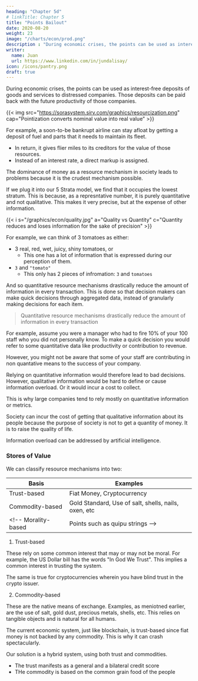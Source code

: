 ```yaml
---
heading: "Chapter 5d"
# linkTitle: Chapter 5
title: "Points Bailout"
date: 2020-08-20
weight: 23
image: "/charts/econ/prod.png"
description : "During economic crises, the points can be used as interest-free deposits of goods and services to distressed companies."
writer:
  name: Juan
  url: https://www.linkedin.com/in/jundalisay/
icon: /icons/pantry.png
draft: true
---
```




During economic crises, the points can be used as interest-free deposits of goods and services to distressed companies. Those deposits can be paid back with the future productivity of those companies. 

<!-- use of resource credits which are social contracts that give right to assets or resources (products and services) in lieu of money.  -->

{{< img src="https://sorasystem.sirv.com/graphics/resourcization.png" cap="Pointization converts nominal value into real value" >}}

For example, a soon-to-be bankrupt airline can stay afloat by getting a deposit of fuel and parts that it needs to maintain its fleet. 
- In return, it gives flier miles to its creditors for the value of those resources.
- Instead of an interest rate, a direct markup is assigned.  





The dominance of money as a resource mechanism in society leads to problems because it is the crudest mechanism possible. 


If we plug it into our 5 Strata model, we find that it occupies the lowest stratum. This is because, as a represntative number, it is purely quantitative and not qualitative. This makes it very precise, but at the expense of other information. 


{{< i s="/graphics/econ/quality.jpg" a="Quality vs Quantity" c="Quantity reduces and loses information for the sake of precision" >}}

For example, we can think of 3 tomatoes as either:
- 3 real, red, wet, juicy, shiny tomatoes, or
  - This one has a lot of information that is expressed during our perception of them.
- `3` and `"tomato"`  
  - This only has 2 pieces of infromation: `3` and `tomatoes`

<!-- we can think of 3 tomatoes as merely the number `3` and the word "tomato".  -->


And so quantitative resource mechanisms drastically reduce the amount of information in every transaction. This is done so that decision makers can make quick decisions through aggregated data, instead of granularly making decisions for each item. 

> Quantitative resource mechanisms drastically reduce the amount of information in every transaction

For example, assume you were a manager who had to fire 10% of your 100 staff who you did not personally know. To make a quick decision you would refer to some quantitative data like productivity or contribution to revenue. 

However, you might not be aware that some of your staff are contributing in non quantative means to the success of your company. 

Relying on quantitative information would therefore lead to bad decisions. However, qualitative information would be hard to define or cause information overload. Or it would incur a cost to collect. 

This is why large companies tend to rely mostly on quantitative information or metrics.

Society can incur the cost of getting that qualitative information about its people because the purpose of society is not to get a quantity of money. It is to raise the quality of life. 

Information overload can be addressed by artificial intelligence.



<!-- The final showdown between the commercial and the traditional system took place as the Opium Wars wherein the Chinese were defeated.

Because of the European commercial system and colonization, all countries adopted the European system of precious metals.

This led to:
- national currencies which were intially based on the gold standard, but later was replaced by fiat money
- money being the sole tool for valuation and exchange

This disrupted the natural balance of the 4 classes (Worker, Leader, Thinker, Trader) giving more importance to traders and merchants.  -->

### Stores of Value

We can classify resource mechanisms into two:

Basis | Examples
--- | ---
Trust-based | Fiat Money, Cryptocurrency 
Commodity-based | Gold Standard, Use of salt, shells, nails, oxen, etc
<!-- Morality-based | Points such as quipu strings -->


1. Trust-based

These rely on some common interest that may or may not be moral. For example, the US Dollar bill has the words "In God We Trust". This implies a common interest in trusting the system. 

The same is true for cryptocurrencies wherein you have blind trust in the crypto issuer. 


2. Commodity-based

These are the native means of exchange. Examples, as meniotned earlier, are the use of salt, gold dust, precious metals, shells, etc. This relies on tangible objects and is natural for all humans.  


<!-- 3. Morality-based

This relies on the sense of morals that are defined by an authority. An example is the ayni system of the Inca which uses quipu strings for valuation and exchange. This requires training for the users and can only happen in well-knit societies.    -->


The current economic system, just like blockchain, is trust-based since fiat money is not backed by any commodity. This is why it can crash spectacularly. 

Our solution is a hybrid system, using both trust and commodities. 
- The trust manifests as a general and a bilateral credit score
- THe commodity is based on the common grain food of the people

<!-- Supereconomics is based on sustainability and so we will discuss this extensively, specifically as a points-based system similar to the Incan. -->

